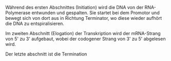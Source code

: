 Während des ersten Abschnittes (Initiation) wird die DNA von der RNA-Polymerase entwunden und gespalten. Sie startet bei dem Promotor und bewegt sich von dort aus in Richtung Terminator, wo diese wieder aufhört die DNA zu entspiralisieren. 

Im zweiten Abschnitt (Elogation) der Transkription wird der mRNA-Strang von 5' zu 3' aufgebaut, wobei der codogener Strang von 3' zu 5' abgelesen wird. 





Der letzte abschnitt ist die Termination 